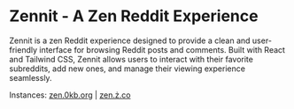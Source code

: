 # Zennit - A Zen Reddit Experience

Zennit is a zen Reddit experience designed to provide a clean and user-friendly interface for browsing Reddit posts and comments. Built with React and Tailwind CSS, Zennit allows users to interact with their favorite subreddits, add new ones, and manage their viewing experience seamlessly.

Instances: [zen.0kb.org](https://zen.0kb.org/) | [zen.ż.co](https://zen.ż.co/)